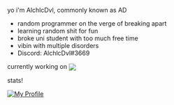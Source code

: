 yo i'm AlchlcDvl, commonly known as AD
- random programmer on the verge of breaking apart
- learning random shit for fun
- broke uni student with too much free time
- vibin with multiple disorders
- Discord: AlchlcDvl#3669

currently working on
<a href="[https://github.com/anuraghazra/github-readme-stats](https://github.com/AlchlcDvl/TownOfUsReworked)">
  <img align="center" src="https://github-readme-stats.vercel.app/api/pin/?username=alchlcdvl&repo=townofusreworked&theme=midnight-purple" />
</a>

stats!

[![My Profile](https://github-readme-stats.vercel.app/api?username=alchlcdvl&theme=midnight-purple&count_private=true&show_icons=true)](#)
